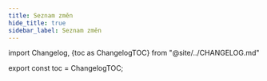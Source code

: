 ```yaml
---
title: Seznam změn
hide_title: true
sidebar_label: Seznam změn
---
```


import Changelog, {toc as ChangelogTOC} from "@site/../CHANGELOG.md"

<Changelog />

export const toc = ChangelogTOC;
